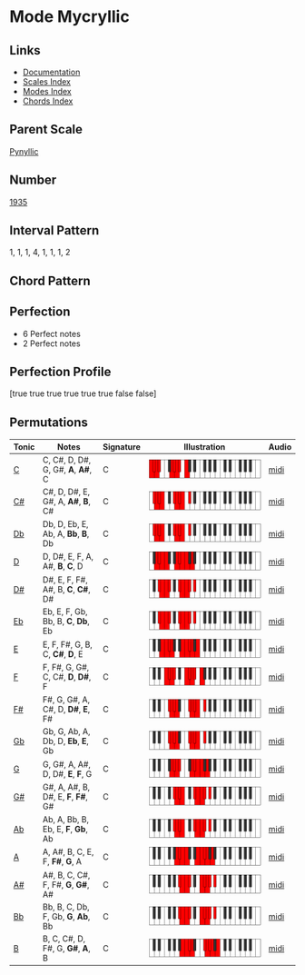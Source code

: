 # Mode Mycryllic

## Links

- [Documentation](README.md)
- [Scales Index](Scales.md)
- [Modes Index](Modes.md)
- [Chords Index](Chords.md)

## Parent Scale

[Pynyllic](ScalePynyllic.md)

## Number

[1935](https://ianring.com/musictheory/scales/1935)

## Interval Pattern

1, 1, 1, 4, 1, 1, 1, 2

## Chord Pattern



## Perfection

- 6 Perfect notes
- 2 Perfect notes

## Perfection Profile

[true true true true true true false false]

## Permutations

| Tonic | Notes | Signature | Illustration | Audio |
|-------|-------|-----------|--------------|-------|
| [C](ModeCNaturalMycryllic.md) | C, C#, D, D#, G, G#, **A**, **A#**, C | C | ![CNaturalMycryllic](ModeCNaturalMycryllic.png) | [midi](https://github.com/edipermadi/music/blob/main/docs/ModeCNaturalMycryllic.mid?raw=true) |
| [C#](ModeCSharpMycryllic.md) | C#, D, D#, E, G#, A, **A#**, **B**, C# | C | ![CSharpMycryllic](ModeCSharpMycryllic.png) | [midi](https://github.com/edipermadi/music/blob/main/docs/ModeCSharpMycryllic.mid?raw=true) |
| [Db](ModeDFlatMycryllic.md) | Db, D, Eb, E, Ab, A, **Bb**, **B**, Db | C | ![DFlatMycryllic](ModeDFlatMycryllic.png) | [midi](https://github.com/edipermadi/music/blob/main/docs/ModeDFlatMycryllic.mid?raw=true) |
| [D](ModeDNaturalMycryllic.md) | D, D#, E, F, A, A#, **B**, **C**, D | C | ![DNaturalMycryllic](ModeDNaturalMycryllic.png) | [midi](https://github.com/edipermadi/music/blob/main/docs/ModeDNaturalMycryllic.mid?raw=true) |
| [D#](ModeDSharpMycryllic.md) | D#, E, F, F#, A#, B, **C**, **C#**, D# | C | ![DSharpMycryllic](ModeDSharpMycryllic.png) | [midi](https://github.com/edipermadi/music/blob/main/docs/ModeDSharpMycryllic.mid?raw=true) |
| [Eb](ModeEFlatMycryllic.md) | Eb, E, F, Gb, Bb, B, **C**, **Db**, Eb | C | ![EFlatMycryllic](ModeEFlatMycryllic.png) | [midi](https://github.com/edipermadi/music/blob/main/docs/ModeEFlatMycryllic.mid?raw=true) |
| [E](ModeENaturalMycryllic.md) | E, F, F#, G, B, C, **C#**, **D**, E | C | ![ENaturalMycryllic](ModeENaturalMycryllic.png) | [midi](https://github.com/edipermadi/music/blob/main/docs/ModeENaturalMycryllic.mid?raw=true) |
| [F](ModeFNaturalMycryllic.md) | F, F#, G, G#, C, C#, **D**, **D#**, F | C | ![FNaturalMycryllic](ModeFNaturalMycryllic.png) | [midi](https://github.com/edipermadi/music/blob/main/docs/ModeFNaturalMycryllic.mid?raw=true) |
| [F#](ModeFSharpMycryllic.md) | F#, G, G#, A, C#, D, **D#**, **E**, F# | C | ![FSharpMycryllic](ModeFSharpMycryllic.png) | [midi](https://github.com/edipermadi/music/blob/main/docs/ModeFSharpMycryllic.mid?raw=true) |
| [Gb](ModeGFlatMycryllic.md) | Gb, G, Ab, A, Db, D, **Eb**, **E**, Gb | C | ![GFlatMycryllic](ModeGFlatMycryllic.png) | [midi](https://github.com/edipermadi/music/blob/main/docs/ModeGFlatMycryllic.mid?raw=true) |
| [G](ModeGNaturalMycryllic.md) | G, G#, A, A#, D, D#, **E**, **F**, G | C | ![GNaturalMycryllic](ModeGNaturalMycryllic.png) | [midi](https://github.com/edipermadi/music/blob/main/docs/ModeGNaturalMycryllic.mid?raw=true) |
| [G#](ModeGSharpMycryllic.md) | G#, A, A#, B, D#, E, **F**, **F#**, G# | C | ![GSharpMycryllic](ModeGSharpMycryllic.png) | [midi](https://github.com/edipermadi/music/blob/main/docs/ModeGSharpMycryllic.mid?raw=true) |
| [Ab](ModeAFlatMycryllic.md) | Ab, A, Bb, B, Eb, E, **F**, **Gb**, Ab | C | ![AFlatMycryllic](ModeAFlatMycryllic.png) | [midi](https://github.com/edipermadi/music/blob/main/docs/ModeAFlatMycryllic.mid?raw=true) |
| [A](ModeANaturalMycryllic.md) | A, A#, B, C, E, F, **F#**, **G**, A | C | ![ANaturalMycryllic](ModeANaturalMycryllic.png) | [midi](https://github.com/edipermadi/music/blob/main/docs/ModeANaturalMycryllic.mid?raw=true) |
| [A#](ModeASharpMycryllic.md) | A#, B, C, C#, F, F#, **G**, **G#**, A# | C | ![ASharpMycryllic](ModeASharpMycryllic.png) | [midi](https://github.com/edipermadi/music/blob/main/docs/ModeASharpMycryllic.mid?raw=true) |
| [Bb](ModeBFlatMycryllic.md) | Bb, B, C, Db, F, Gb, **G**, **Ab**, Bb | C | ![BFlatMycryllic](ModeBFlatMycryllic.png) | [midi](https://github.com/edipermadi/music/blob/main/docs/ModeBFlatMycryllic.mid?raw=true) |
| [B](ModeBNaturalMycryllic.md) | B, C, C#, D, F#, G, **G#**, **A**, B | C | ![BNaturalMycryllic](ModeBNaturalMycryllic.png) | [midi](https://github.com/edipermadi/music/blob/main/docs/ModeBNaturalMycryllic.mid?raw=true) |

